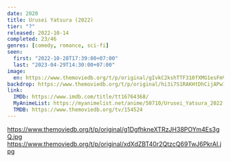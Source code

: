 ```yaml
---
date: 2020
title: Urusei Yatsura (2022)
tier: "?"
released: 2022-10-14
completed: 23/46
genres: [comedy, romance, sci-fi]
seen:
  first: "2022-10-28T17:39:00+07:00"
  last: "2023-04-29T14:30:00+07:00"
image:
  en: https://www.themoviedb.org/t/p/original/gIvkC2kshTTF310fXMG1esFmVBA.jpg
backdrop: https://www.themoviedb.org/t/p/original/hi3i7S1RAKHtDhCijAPw1eYdL8N.jpg
link:
  IMDb: https://www.imdb.com/title/tt16764368/
  MyAnimeList: https://myanimelist.net/anime/50710/Urusei_Yatsura_2022
  TMDB: https://www.themoviedb.org/tv/154524
---
```


<https://www.themoviedb.org/t/p/original/g1DgfhkneXTRzJH38POYm4Es3gQ.jpg>
<https://www.themoviedb.org/t/p/original/xdXdZBT40r2QtzcQ69TwJ6PkrAI.jpg>

